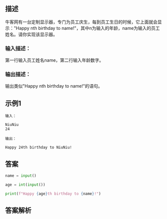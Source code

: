 ## 描述

牛客网有一台定制显示器，专门为员工庆生，每到员工生日的时候，它上面就会显示："Happy nth birthday to name!"，其中n为输入的年龄，name为输入的员工姓名。请你实现该显示器。

### 输入描述：

第一行输入员工姓名name，第二行输入年龄数字。

### 输出描述：

输出类似"Happy nth birthday to name!"的语句。

## 示例1

```
输入：

NiuNiu
24

输出：

Happy 24th birthday to NiuNiu!
```
## 答案

```python 
name = input()

age = int(input())

print(f"Happy {age}th birthday to {name}!")
```

## 答案解析
